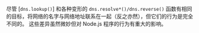 
尽管 [`dns.lookup()`] 和各种变形的 `dns.resolve*()/dns.reverse()` 函数有相同的目标，将网络的名字与网络地址联系在一起（反之亦然），但它们的行为是完全不同的。
这些差异虽然微妙但对 Node.js 程序的行为有重大的影响。

